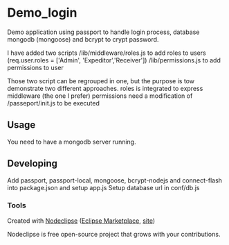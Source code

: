 

# Demo_login
Demo application using passport to handle login process, database mongodb (mongoose) and bcrypt to crypt password. 

I have added two scripts
	/lib/middleware/roles.js to add roles to users (req.user.roles = ['Admin', 'Expeditor','Receiver']) 
	/lib/permissions.js      to add permissions to user
	
Those two script can be regrouped in one, but the purpose is tow demonstrate two different approaches.
	roles is integrated to express middleware (the one I prefer)
	permissions need a modification of /passeport/init.js to be executed
	
	 
## Usage
You need to have a mongodb server running.


## Developing
Add passport, passport-local, mongoose, bcrypt-nodejs and connect-flash into package.json and setup app.js
Setup database url in conf/db.js


### Tools

Created with [Nodeclipse](https://github.com/Nodeclipse/nodeclipse-1)
 ([Eclipse Marketplace](http://marketplace.eclipse.org/content/nodeclipse), [site](http://www.nodeclipse.org))   

Nodeclipse is free open-source project that grows with your contributions.
